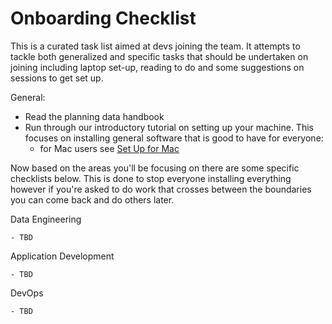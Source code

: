 # Onboarding Checklist

This is a curated task list aimed at devs joining the team. It attempts to tackle both generalized and specific tasks that should be undertaken on joining including laptop set-up, reading to do and some suggestions on sessions to get set up.

General:
- Read the planning data handbook
- Run through our introductory tutorial on setting up your machine. This focuses on installing general software that is good to have for everyone:
    - for Mac users see [Set Up for Mac](/development/tutorials/running-a-collection/)

Now based on the areas you'll be focusing on there are some specific checklists below. This is done to stop everyone installing everything however if you're asked to do work that crosses between the boundaries you can come back and do others later.

Data Engineering

    - TBD

Application Development

    - TBD

DevOps

    - TBD